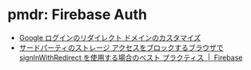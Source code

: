 # pmdr: Firebase Auth

- [Google ログインのリダイレクト ドメインのカスタマイズ](https://firebase.google.com/docs/auth/web/google-signin?hl=ja#expandable-4)
- [サードパーティのストレージ アクセスをブロックするブラウザで signInWithRedirect を使用する場合のベスト プラクティス  \|  Firebase](https://firebase.google.com/docs/auth/web/redirect-best-practices?hl=ja)
